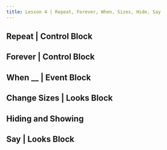 ```yaml
---
title: Lesson 4 | Repeat, Forever, When, Sizes, Hide, Say
---
```


## Repeat | Control Block



## Forever | Control Block

## When __ | Event Block

## Change Sizes | Looks Block

## Hiding and Showing

## Say | Looks Block



